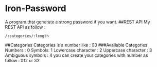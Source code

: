 Iron-Password
=============
A program that generate a strong password if you want.
##REST API
My REST API as follow :
```
/:categories/:length
```
##Categories
Categories is a number like : 03
###Available Categories
Numbers : 0
Symbols: 1
Lowercase character : 2
Uppercase character : 3
Ambiguous symbols : 4
you can create your categories with number as follow :
012 or 32
